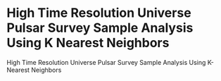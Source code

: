 # High Time Resolution Universe Pulsar Survey Sample Analysis Using K Nearest Neighbors
High Time Resolution Universe Pulsar Survey Sample Analysis Using K-Nearest Neighbors
